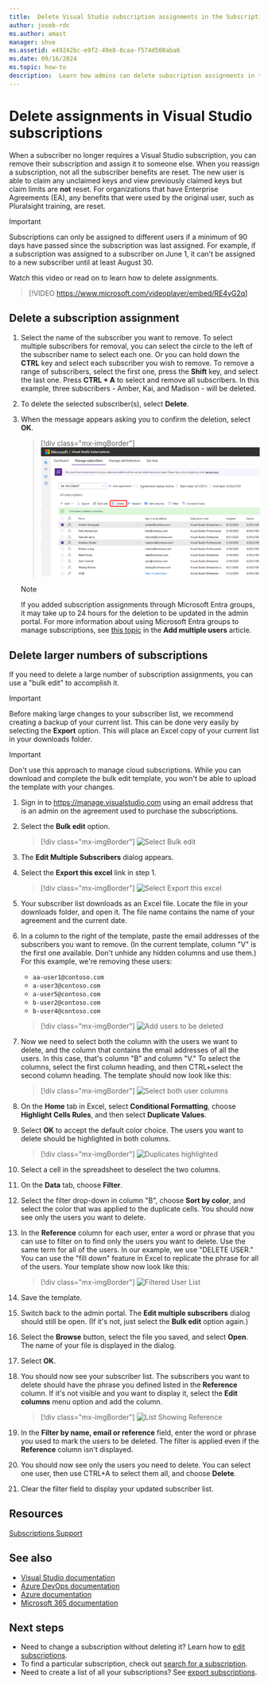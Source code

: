 ```yaml
---
title:  Delete Visual Studio subscription assignments in the Subscriptions Admin Portal
author: joseb-rdc
ms.author: amast
manager: shve
ms.assetid: e49242bc-e9f2-49e8-8caa-f574d508aba6
ms.date: 09/16/2024
ms.topic: how-to
description:  Learn how admins can delete subscription assignments in the Visual Studio Subscriptions Admin Portal.
---
```


# Delete assignments in Visual Studio subscriptions

When a subscriber no longer requires a Visual Studio subscription, you can remove their subscription and assign it to someone else. When you reassign a subscription, not all the subscriber benefits are reset. The new user is able to claim any unclaimed keys and view previously claimed keys but claim limits are **not** reset. For organizations that have Enterprise Agreements (EA), any benefits that were used by the original user, such as Pluralsight training, are reset. 

> [!IMPORTANT]
> Subscriptions can only be assigned to different users if a minimum of 90 days have passed since the subscription was last assigned. For example, if a subscription was assigned to a subscriber on June 1, it can't be assigned to a new subscriber until at least August 30. 

Watch this video or read on to learn how to delete assignments. 

> [!VIDEO https://www.microsoft.com/videoplayer/embed/RE4yG2q]

## Delete a subscription assignment

1. Select the name of the subscriber you want to remove. To select multiple subscribers for removal, you can select the circle to the left of the subscriber name to select each one. Or you can hold down the **CTRL** key and select each subscriber you wish to remove. To remove a range of subscribers, select the first one, press the **Shift** key, and select the last one. Press **CTRL + A** to select and remove all subscribers. In this example, three subscribers - Amber, Kai, and Madison - will be deleted. 
2. To delete the selected subscriber(s), select **Delete**.
3. When the message appears asking you to confirm the deletion, select **OK**.
   > [!div class="mx-imgBorder"]
   > ![Delete subscribers](_img/delete-license/delete-subscribers.png "Screenshot of manage subscribers page in the admin portal. The Delete menu option is highlighted.")

   > [!NOTE]
   > If you added subscription assignments through Microsoft Entra groups, it may take up to 24 hours for the deletion to be updated in the admin portal. For more information about using Microsoft Entra groups to manage subscriptions, see [this topic](assign-license-bulk.md#use-entra-id-groups-to-assign-subscriptions) in the **Add multiple users** article. 

## Delete larger numbers of subscriptions

If you need to delete a large number of subscription assignments, you can use a "bulk edit" to accomplish it. 

  > [!IMPORTANT]
  > Before making large changes to your subscriber list, we recommend creating a backup of your current list. This can be done very easily by selecting the **Export** option. This will place an Excel copy of your current list in your downloads folder. 

  > [!IMPORTANT]
  > Don't use this approach to manage cloud subscriptions. While you can download and complete the bulk edit template, you won't be able to upload the template with your changes. 

1. Sign in to <https://manage.visualstudio.com> using an email address that is an 
admin on the agreement used to purchase the subscriptions.
0. Select the **Bulk edit** option. 
   > [!div class="mx-imgBorder"]
   > ![Select Bulk edit](_img/delete-license/bulk-edit-select.png "Screenshot of manage subscribers page in the admin portal. The Bulk edit menu option is highlighted.")

0. The **Edit Multiple Subscribers** dialog appears. 
0. Select the **Export this excel** link in step 1. 
   > [!div class="mx-imgBorder"]
   > ![Select Export this excel](_img/delete-license/export-this-excel-select.png "Screenshot of Edit multiple subscribers dialog. The Export this excel link in the first step is highlighted.")
   
0. Your subscriber list downloads as an Excel file. Locate the file in your downloads folder, and open it. The file name contains the name of your agreement and the current date.
0. In a column to the right of the template, paste the email addresses of the subscribers you want to remove. (In the current template, column "V" is the first one available. Don't unhide any hidden columns and use them.) For this example, we're removing these users:
    + `aa-user1@contoso.com`
    + `a-user3@contoso.com`
    + `a-user5@contoso.com`
    + `b-user2@contoso.com`
    + `b-user4@contoso.com`

   > [!div class="mx-imgBorder"]
   > ![Add users to be deleted](_img/delete-license/user-list-added.png "Screenshot of bulk edit template showing the users to be deleted listed in the right-most column. The list of users is highlighted.")

0. Now we need to select both the column with the users we want to delete, and the column that contains the email addresses of all the users. In this case, that's column "B" and column "V." To select the columns, select the first column heading, and then CTRL+select the second column heading. The template should now look like this:
   > [!div class="mx-imgBorder"]
   > ![Select both user columns](_img/delete-license/columns-selected.png "Screenshot of bulk edit template showing the columns for all users and the users to be deleted selected.")

0. On the **Home** tab in Excel, select **Conditional Formatting**, choose **Highlight Cells Rules**, and then select **Duplicate Values**.
0. Select **OK** to accept the default color choice. The users you want to delete should be highlighted in both columns. 
   > [!div class="mx-imgBorder"]
   > ![Duplicates highlighted](_img/delete-license/duplicates-highlighted.png "Screenshot of bulk edit template showing the columns for all users and the users to be deleted selected. The user names to be deleted are highlighted.")

0. Select a cell in the spreadsheet to deselect the two columns. 
0. On the **Data** tab, choose **Filter**.
0. Select the filter drop-down in column "B", choose **Sort by color**, and select the color that was applied to the duplicate cells. You should now see only the users you want to delete. 
0. In the **Reference** column for each user, enter a word or phrase that you can use to filter on to find only the users you want to delete. Use the same term for all of the users. In our example, we use "DELETE USER." You can use the "fill down" feature in Excel to replicate the phrase for all of the users. Your template show now look like this:
   > [!div class="mx-imgBorder"]
   > ![Filtered User List](_img/delete-license/reference-added.png "Screenshot of template showing the columns filtered by color. The phrase Delete User has been added to the reference field for each user.")

0. Save the template. 
0. Switch back to the admin portal. The **Edit multiple subscribers** dialog should still be open. (If it's not, just select the **Bulk edit** option again.) 
0. Select the **Browse** button, select the file you saved, and select **Open**. The name of your file is displayed in the dialog.
0. Select **OK**.
0. You should now see your subscriber list. The subscribers you want to delete should have the phrase you defined listed in the **Reference** column. If it's not visible and you want to display it, select the **Edit columns** menu option and add the column.
   > [!div class="mx-imgBorder"]
   > ![List Showing Reference](_img/delete-license/reference-list.png "Screenshot of subscriber list in the admin portal showing the addition of the reference term marking users to be deleted.")

0. In the **Filter by name, email or reference** field, enter the word or phrase you used to mark the users to be deleted. The filter is applied even if the **Reference** column isn't displayed.
0. You should now see only the users you need to delete. You can select one user, then use CTRL+A to select them all, and choose **Delete**.
0. Clear the filter field to display your updated subscriber list. 

## Resources

[Subscriptions Support](https://aka.ms/vsadminhelp)

## See also

+ [Visual Studio documentation](/visualstudio/)
+ [Azure DevOps documentation](/azure/devops/)
+ [Azure documentation](/azure/)
+ [Microsoft 365 documentation](/microsoft-365/)

## Next steps

+ Need to change a subscription without deleting it? Learn how to [edit subscriptions](edit-license.md).
+ To find a particular subscription, check out [search for a subscription](search-license.md).
+ Need to create a list of all your subscriptions? See [export subscriptions](exporting-subscriptions.md).
